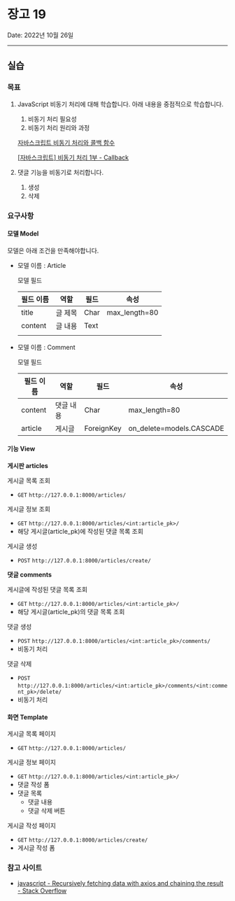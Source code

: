 # 장고 19

Date: 2022년 10월 26일

---

## 실습

### 목표

1. JavaScript  비동기 처리에 대해 학습합니다. 아래 내용을 중점적으로 학습합니다.
    1. 비동기 처리 필요성
    2. 비동기 처리 원리와 과정
    
    [자바스크립트 비동기 처리와 콜백 함수](https://joshua1988.github.io/web-development/javascript/javascript-asynchronous-operation/)
    
    [[자바스크립트] 비동기 처리 1부 - Callback](https://www.daleseo.com/js-async-callback/)
    
2. 댓글 기능을 비동기로 처리합니다.
    1. 생성
    2. 삭제

### 요구사항

#### 모델 Model

모델은 아래 조건을 만족해야합니다.

- 모델 이름 : Article
  
    모델 필드
    
    | 필드 이름 | 역할 | 필드 | 속성 |
    | --- | --- | --- | --- |
    | title | 글 제목 | Char | max_length=80 |
    | content | 글 내용 | Text |  |
    |  |  |  |  |

- 모델 이름 : Comment
  
    모델 필드
    
    | 필드 이름 | 역할 | 필드 | 속성 |
    | --- | --- | --- | --- |
    | content | 댓글 내용 | Char | max_length=80 |
    | article | 게시글 | ForeignKey | on_delete=models.CASCADE |

#### 기능 View

**게시판 articles** 

게시글 목록 조회

- `GET` `http://127.0.0.1:8000/articles/`

게시글 정보 조회

- `GET` `http://127.0.0.1:8000/articles/<int:article_pk>/`
- 해당 게시글(article_pk)에 작성된 댓글 목록 조회

게시글 생성

- `POST` `http://127.0.0.1:8000/articles/create/`

**댓글 comments**

게시글에 작성된 댓글 목록 조회

- `GET` `http://127.0.0.1:8000/articles/<int:article_pk>/`
- 해당 게시글(article_pk)의 댓글 목록 조회

댓글 생성

- `POST` `http://127.0.0.1:8000/articles/<int:article_pk>/comments/`
- 비동기 처리

댓글 삭제

- `POST` `http://127.0.0.1:8000/articles/<int:article_pk>/comments/<int:comment_pk>/delete/`
- 비동기 처리

#### 화면 Template

게시글 목록 페이지

- `GET` `http://127.0.0.1:8000/articles/`

게시글 정보 페이지

- `GET` `http://127.0.0.1:8000/articles/<int:article_pk>/`
- 댓글 작성 폼
- 댓글 목록
    - 댓글 내용
    - 댓글 삭제 버튼

게시글 작성 페이지

- `GET` `http://127.0.0.1:8000/articles/create/`
- 게시글 작성 폼

### 참고 사이트

- [javascript - Recursively fetching data with axios and chaining the result - Stack Overflow](https://stackoverflow.com/questions/49839831/recursively-fetching-data-with-axios-and-chaining-the-result)